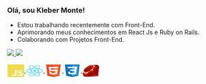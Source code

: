 ### Olá, sou Kleber Monte!

- Estou trabalhando recentemente com Front-End.
- Aprimorando meus conhecimentos em React Js e Ruby on Rails.
- Colaborando com Projetos Front-End.

<div>
<a href="https://github.com/KleberMMonte">
<img height="160em" src="https://github-readme-stats.vercel.app/api?username=KleberMMonte&show_icons=true&theme=dark&include_allcommits=true&count_private=true"/>
<img height="140em" src="https://github-readme-stats.vercel.app/api/top-langs/?username=KleberMMonte&layout=compact&langs_count=16&theme=dark"/>
</div>

<div style="display: inline_block"><br>
  <img align="center" alt="Kleber-Js" height="30" width="40" src="https://raw.githubusercontent.com/devicons/devicon/master/icons/javascript/javascript-plain.svg">
  <img align="center" alt="Kleber-React" height="30" width="40" src="https://raw.githubusercontent.com/devicons/devicon/master/icons/react/react-original.svg">
  <img align="center" alt="Kleber-HTML" height="30" width="40" src="https://raw.githubusercontent.com/devicons/devicon/master/icons/html5/html5-original.svg">
  <img align="center" alt="Kleber-CSS" height="30" width="40" src="https://raw.githubusercontent.com/devicons/devicon/master/icons/css3/css3-original.svg">
  <img align="center" alt="Kleber-Ruby" height="30" width="40" src="https://raw.githubusercontent.com/devicons/devicon/master/icons/ruby/ruby-original.svg">
</div>
